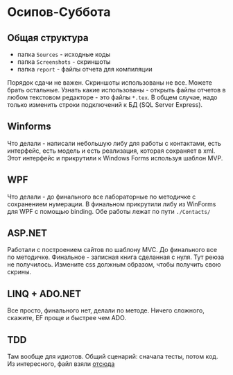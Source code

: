 # Осипов-Суббота

## Общая структура

- папка `Sources` - исходные коды
- папка `Screenshots` - скриншоты
- папка `report` - файлы отчета для компиляции

Порядок сдачи не важен. Скриншоты использованы не все. Можете брать остальные. Узнать какие использованы - открыть файлы отчетов в любом текстовом редакторе - это файлы `*.tex`. В общем случае, надо только изменить строки подключений к БД (SQL Server Express).

## Winforms

Что делали - написали небольшую либу для работы с контактами, есть интерфейс, есть модель и есть реализация, которая сохраняет в xml. Этот интерфейс и прикрутили к Windows Forms используя шаблон MVP.

## WPF

Что делали - до финального все лабораторные по методичке с сохранением нумерации. В финальном прикрутили либу из WinForms для WPF c помощью binding. Обе работы лежат по пути `./Contacts/`

## ASP.NET

Работали с построением сайтов по шаблону MVC. До финального все по методичке. Финальное - записная книга сделанная с нуля. Тут реюза не получилось. Измените css должным образом, чтобы получить свою скрины.

## LINQ + ADO.NET

Все просто, финального нет, делали по методе. Ничего сложного, скажите, EF проще и быстрее чем ADO.

## TDD

Там вообще для идиотов. Общий сценарий: сначала тесты, потом код. Из интересного, файл взяли [отсюда](https://msdn.microsoft.com/en-us/library/ms243176.aspx)
